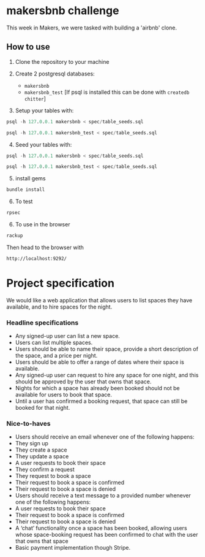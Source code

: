 makersbnb challenge
=================

This week in Makers, we were tasked with building a 'airbnb' clone.

## How to use

1. Clone the repository to your machine
2. Create 2 postgresql databases:

   - `makersbnb`
   - `makersbnb_test`
     [If psql is installed this can be done with `createdb chitter`]

3. Setup your tables with:

```sql
psql -h 127.0.0.1 makersbnb < spec/table_seeds.sql

psql -h 127.0.0.1 makersbnb_test < spec/table_seeds.sql
```

4. Seed your tables with:

```sql
psql -h 127.0.0.1 makersbnb < spec/table_seeds.sql

psql -h 127.0.0.1 makersbnb_test < spec/table_seeds.sql
```

5. install gems

```bash
bundle install
```

6. To test

```bash
rpsec
```

6. To use in the browser

```bash
rackup
```

Then head to the browser with

```bash
http://localhost:9292/
```

# Project specification

We would like a web application that allows users to list spaces they have available, and to hire spaces for the night.

### Headline specifications

- Any signed-up user can list a new space.
- Users can list multiple spaces.
- Users should be able to name their space, provide a short description of the space, and a price per night.
- Users should be able to offer a range of dates where their space is available.
- Any signed-up user can request to hire any space for one night, and this should be approved by the user that owns that space.
- Nights for which a space has already been booked should not be available for users to book that space.
- Until a user has confirmed a booking request, that space can still be booked for that night.

### Nice-to-haves

- Users should receive an email whenever one of the following happens:
 - They sign up
 - They create a space
 - They update a space
 - A user requests to book their space
 - They confirm a request
 - They request to book a space
 - Their request to book a space is confirmed
 - Their request to book a space is denied
- Users should receive a text message to a provided number whenever one of the following happens:
 - A user requests to book their space
 - Their request to book a space is confirmed
 - Their request to book a space is denied
- A ‘chat’ functionality once a space has been booked, allowing users whose space-booking request has been confirmed to chat with the user that owns that space
- Basic payment implementation though Stripe.
